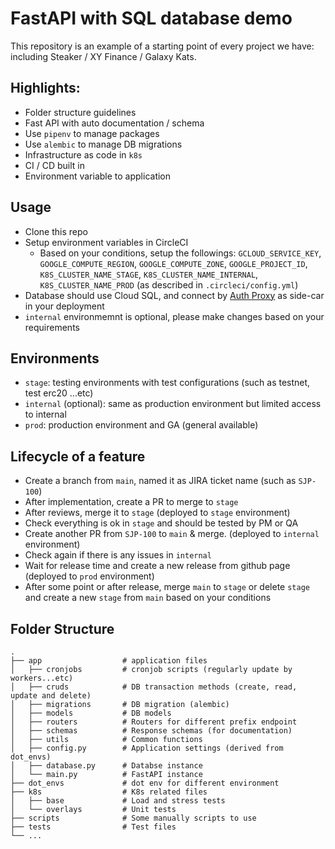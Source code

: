 # FastAPI with SQL database demo
This repository is an example of a starting point of every project we have: including Steaker / XY Finance / Galaxy Kats.

## Highlights:
- Folder structure guidelines
- Fast API with auto documentation / schema
- Use `pipenv` to manage packages
- Use `alembic` to manage DB migrations
- Infrastructure as code in `k8s`
- CI / CD built in
- Environment variable to application


## Usage
- Clone this repo
- Setup environment variables in CircleCI
  - Based on your conditions, setup the followings: `GCLOUD_SERVICE_KEY`, `GOOGLE_COMPUTE_REGION`, `GOOGLE_COMPUTE_ZONE`, `GOOGLE_PROJECT_ID`, `K8S_CLUSTER_NAME_STAGE`, `K8S_CLUSTER_NAME_INTERNAL`, `K8S_CLUSTER_NAME_PROD` (as described in `.circleci/config.yml`)
- Database should use Cloud SQL, and connect by [Auth Proxy](https://cloud.google.com/sql/docs/mysql/connect-kubernetes-engine) as side-car in your deployment
- `internal` environmemnt is optional, please make changes based on your requirements

## Environments
- `stage`: testing environments with test configurations (such as testnet, test erc20 ...etc)
- `internal` (optional): same as production environment but limited access to internal
- `prod`: production environment and GA (general available)

## Lifecycle of a feature
  - Create a branch from `main`, named it as JIRA ticket name (such as `SJP-100`)
  - After implementation, create a PR to merge to `stage`
  - After reviews, merge it to `stage` (deployed to `stage` environment)
  - Check everything is ok in `stage` and should be tested by PM or QA
  - Create another PR from `SJP-100` to `main` & merge. (deployed to `internal` environment)
  - Check again if there is any issues in `internal`
  - Wait for release time and create a new release from github page (deployed to `prod` environment)
  - After some point or after release, merge `main` to `stage` or delete `stage` and create a new `stage` from `main` based on your conditions
  

## Folder Structure
```
.
├── app                  # application files
│   ├── cronjobs         # cronjob scripts (regularly update by workers...etc)
│   ├── cruds            # DB transaction methods (create, read, update and delete)
│   ├── migrations       # DB migration (alembic)
│   ├── models           # DB models
│   ├── routers          # Routers for different prefix endpoint
│   ├── schemas          # Response schemas (for documentation)
│   ├── utils            # Common functions
│   ├── config.py        # Application settings (derived from dot_envs)
│   ├── database.py      # Databse instance
│   └── main.py          # FastAPI instance
├── dot_envs             # dot env for different environment
├── k8s                  # K8s related files
│   ├── base             # Load and stress tests
│   └── overlays         # Unit tests
├── scripts              # Some manually scripts to use
├── tests                # Test files
└── ...
```

